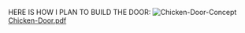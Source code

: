 HERE IS HOW I PLAN TO BUILD THE DOOR:
![Chicken-Door-Concept](https://github.com/mol42069/ChickenDoor/assets/96340080/a6fb9d7d-5883-4177-8261-d00b8536d73a)
[Chicken-Door.pdf](https://github.com/mol42069/ChickenDoor/files/13686600/Chicken-Door.pdf)
